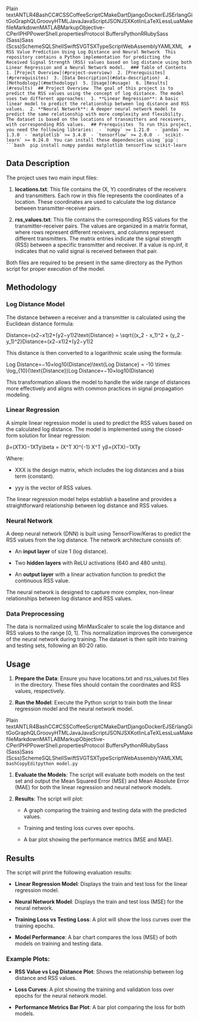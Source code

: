 Plain textANTLR4BashCC#CSSCoffeeScriptCMakeDartDjangoDockerEJSErlangGitGoGraphQLGroovyHTMLJavaJavaScriptJSONJSXKotlinLaTeXLessLuaMakefileMarkdownMATLABMarkupObjective-CPerlPHPPowerShell.propertiesProtocol BuffersPythonRRubySass (Sass)Sass (Scss)SchemeSQLShellSwiftSVGTSXTypeScriptWebAssemblyYAMLXML``   # RSS Value Prediction Using Log Distance and Neural Network  This repository contains a Python implementation for predicting the Received Signal Strength (RSS) values based on log distance using both Linear Regression and a Neural Network model.  ### Table of Contents  1. [Project Overview](#project-overview)  2. [Prerequisites](#prerequisites)  3. [Data Description](#data-description)  4. [Methodology](#methodology)  5. [Usage](#usage)  6. [Results](#results)  ## Project Overview  The goal of this project is to predict the RSS values using the concept of log distance. The model uses two different approaches:  1. **Linear Regression**: A basic linear model to predict the relationship between log distance and RSS values.  2. **Neural Network**: A deeper neural network model to predict the same relationship with more complexity and flexibility.  The dataset is based on the locations of transmitters and receivers, with corresponding RSS values.  ## Prerequisites  To run this project, you need the following libraries:  - `numpy` >= 1.21.0  - `pandas` >= 1.3.0  - `matplotlib` >= 3.4.0  - `tensorflow` >= 2.0.0  - `scikit-learn` >= 0.24.0  You can install these dependencies using `pip`:  ```bash  pip install numpy pandas matplotlib tensorflow scikit-learn   ``

Data Description
----------------

The project uses two main input files:

1.  **locations.txt**: This file contains the (X, Y) coordinates of the receivers and transmitters. Each row in this file represents the coordinates of a location. These coordinates are used to calculate the log distance between transmitter-receiver pairs.
    
2.  **rss\_values.txt**: This file contains the corresponding RSS values for the transmitter-receiver pairs. The values are organized in a matrix format, where rows represent different receivers, and columns represent different transmitters. The matrix entries indicate the signal strength (RSS) between a specific transmitter and receiver. If a value is np.inf, it indicates that no valid signal is received between that pair.
    

Both files are required to be present in the same directory as the Python script for proper execution of the model.

Methodology
-----------

### Log Distance Model

The distance between a receiver and a transmitter is calculated using the Euclidean distance formula:

Distance=(x2−x1)2+(y2−y1)2\\text{Distance} = \\sqrt{(x\_2 - x\_1)^2 + (y\_2 - y\_1)^2}Distance=(x2​−x1​)2+(y2​−y1​)2​

This distance is then converted to a logarithmic scale using the formula:

Log Distance=−10×log⁡10(Distance)\\text{Log Distance} = -10 \\times \\log\_{10}(\\text{Distance})Log Distance=−10×log10​(Distance)

This transformation allows the model to handle the wide range of distances more effectively and aligns with common practices in signal propagation modeling.

### Linear Regression

A simple linear regression model is used to predict the RSS values based on the calculated log distance. The model is implemented using the closed-form solution for linear regression:

β=(XTX)−1XTy\\beta = (X^T X)^{-1} X^T yβ=(XTX)−1XTy

Where:

*   XXX is the design matrix, which includes the log distances and a bias term (constant).
    
*   yyy is the vector of RSS values.
    

The linear regression model helps establish a baseline and provides a straightforward relationship between log distance and RSS values.

### Neural Network

A deep neural network (DNN) is built using TensorFlow/Keras to predict the RSS values from the log distance. The network architecture consists of:

*   An **input layer** of size 1 (log distance).
    
*   Two **hidden layers** with ReLU activations (640 and 480 units).
    
*   An **output layer** with a linear activation function to predict the continuous RSS value.
    

The neural network is designed to capture more complex, non-linear relationships between log distance and RSS values.

### Data Preprocessing

The data is normalized using MinMaxScaler to scale the log distance and RSS values to the range \[0, 1\]. This normalization improves the convergence of the neural network during training. The dataset is then split into training and testing sets, following an 80:20 ratio.

Usage
-----

1.  **Prepare the Data**: Ensure you have locations.txt and rss\_values.txt files in the directory. These files should contain the coordinates and RSS values, respectively.
    
2.  **Run the Model**: Execute the Python script to train both the linear regression model and the neural network model.
    

Plain textANTLR4BashCC#CSSCoffeeScriptCMakeDartDjangoDockerEJSErlangGitGoGraphQLGroovyHTMLJavaJavaScriptJSONJSXKotlinLaTeXLessLuaMakefileMarkdownMATLABMarkupObjective-CPerlPHPPowerShell.propertiesProtocol BuffersPythonRRubySass (Sass)Sass (Scss)SchemeSQLShellSwiftSVGTSXTypeScriptWebAssemblyYAMLXML`   bashCopyEditpython model.py   `

1.  **Evaluate the Models**: The script will evaluate both models on the test set and output the Mean Squared Error (MSE) and Mean Absolute Error (MAE) for both the linear regression and neural network models.
    
2.  **Results**: The script will plot:
    
    *   A graph comparing the training and testing data with the predicted values.
        
    *   Training and testing loss curves over epochs.
        
    *   A bar plot showing the performance metrics (MSE and MAE).
        

Results
-------

The script will print the following evaluation results:

*   **Linear Regression Model**: Displays the train and test loss for the linear regression model.
    
*   **Neural Network Model**: Displays the train and test loss (MSE) for the neural network.
    
*   **Training Loss vs Testing Loss**: A plot will show the loss curves over the training epochs.
    
*   **Model Performance**: A bar chart compares the loss (MSE) of both models on training and testing data.
    

### Example Plots:

*   **RSS Value vs Log Distance Plot**: Shows the relationship between log distance and RSS values.
    
*   **Loss Curves**: A plot showing the training and validation loss over epochs for the neural network model.
    
*   **Performance Metrics Bar Plot**: A bar plot comparing the loss for both models.
